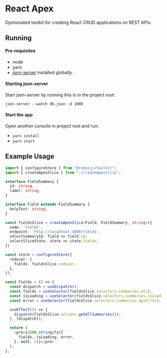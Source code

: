 # React Apex
Opinionated toolkit for creating React CRUD applications on REST APIs.

## Running
#### Pre-requisites
- node
- yarn
- [json-server](https://github.com/typicode/json-server) installed globally.

#### Starting json-server
Start json-server by running this is in the project root:
```
json-server --watch db.json -d 1000
```

#### Start the app
Open another console in project root and run:
- `yarn install`
- `yarn start`

## Example Usage
```typescript
import { configureStore } from "@reduxjs/toolkit";
import { createApexSlice } from "./createApexSlice";

interface FieldSummary {
  id: string,
  label: string,
}

interface Field extends FieldSummary {
  helpText: string,
}

const fieldsSlice = createApexSlice<Field, FieldSummary, string>({
  name: 'fields',
  endpoint: 'http://localhost:3000/fields',
  selectSummaryId: field => field.id,
  selectSliceState: state => state.fields,
})

const store = configureStore({
  reducer: {
    fields: fieldsSlice.reducer,
  },
});

const Fields = () => {
  const dispatch = useDispatch();
  const fields = useSelector(fieldsSlice.selectors.summaries.all);
  const isLoading = useSelector(fieldsSlice.selectors.summaries.isLoading);
  const error = useSelector(fieldsSlice.selectors.summaries.apiError);

  useEffect(() => {
    dispatch(fieldsSlice.actions.getAllSummaries());
  }, [dispatch]);

  return (
    <pre>{JSON.stringify({
      fields, isLoading, error,
    }, null, 2)}</pre>
  );
};
```